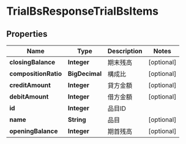 

# TrialBsResponseTrialBsItems


## Properties

Name | Type | Description | Notes
------------ | ------------- | ------------- | -------------
**closingBalance** | **Integer** | 期末残高 |  [optional]
**compositionRatio** | **BigDecimal** | 構成比 |  [optional]
**creditAmount** | **Integer** | 貸方金額 |  [optional]
**debitAmount** | **Integer** | 借方金額 |  [optional]
**id** | **Integer** | 品目ID | 
**name** | **String** | 品目 |  [optional]
**openingBalance** | **Integer** | 期首残高 |  [optional]




